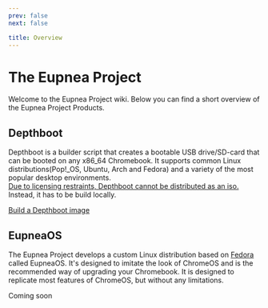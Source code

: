 ```yaml
---
prev: false
next: false

title: Overview
---
```


# The Eupnea Project

Welcome to the Eupnea Project wiki. Below you can find a short overview of the Eupnea Project Products.

## Depthboot

Depthboot is a builder script that creates a bootable USB drive/SD-card that can be booted on any x86_64
Chromebook. It supports common Linux distributions(Pop!_OS, Ubuntu, Arch and Fedora) and a variety of the most popular
desktop environments.  
[Due to licensing restraints, Depthboot cannot be distributed as an iso.](/faq#why-is-sharing-depthboot-images-illegal)
Instead, it has to be build locally.

[Build a Depthboot image](docs/depthboot/requirements.md)

## EupneaOS

The Eupnea Project develops a custom Linux distribution based on [Fedora](https://getfedora.org/) called EupneaOS. It's
designed to imitate the look of ChromeOS and is the recommended way of upgrading your Chromebook. It is designed to
replicate most features of ChromeOS, but without any limitations.

Coming soon